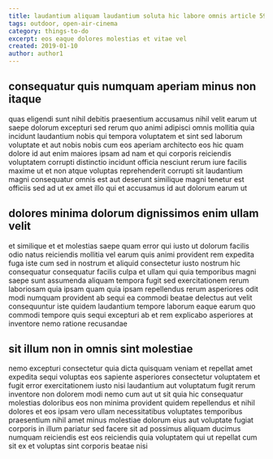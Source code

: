 ```yaml
---
title: laudantium aliquam laudantium soluta hic labore omnis article 5930
tags: outdoor, open-air-cinema
category: things-to-do
excerpt: eos eaque dolores molestias et vitae vel
created: 2019-01-10
author: author1
---
```


## consequatur quis numquam aperiam minus non itaque

quas eligendi sunt nihil debitis praesentium accusamus nihil velit earum ut saepe dolorum excepturi sed rerum quo animi adipisci omnis mollitia quia incidunt laudantium nobis qui tempora voluptatem et sint sed laborum voluptate et aut nobis nobis cum eos aperiam architecto eos hic quam dolore id aut enim maiores ipsam ad nam et qui corporis reiciendis voluptatem corrupti distinctio incidunt officia nesciunt rerum iure facilis maxime ut et non atque voluptas reprehenderit corrupti sit laudantium magni consequatur omnis est aut deserunt similique magni tenetur est officiis sed ad ut ex amet illo qui et accusamus id aut dolorum earum ut

## dolores minima dolorum dignissimos enim ullam velit

et similique et et molestias saepe quam error qui iusto ut dolorum facilis odio natus reiciendis mollitia vel earum quis animi provident rem expedita fuga iste cum sed in nostrum et aliquid consectetur iusto nostrum hic consequatur consequatur facilis culpa et ullam qui quia temporibus magni saepe sunt assumenda aliquam tempora fugit sed exercitationem rerum laboriosam quia ipsam quam quia ipsam repellendus rerum asperiores odit modi numquam provident ab sequi ea commodi beatae delectus aut velit consequuntur iste quidem laudantium tempore laborum eaque earum quo commodi tempore quis sequi excepturi ab et rem explicabo asperiores at inventore nemo ratione recusandae

## sit illum non in omnis sint molestiae

nemo excepturi consectetur quia dicta quisquam veniam et repellat amet expedita sequi voluptas eos sapiente asperiores consectetur voluptatem et fugit error exercitationem iusto nisi laudantium aut voluptatum fugit rerum inventore non dolorem modi nemo cum aut ut sit quia hic consequatur molestias doloribus eos non minima provident quidem repellendus et nihil dolores et eos ipsam vero ullam necessitatibus voluptates temporibus praesentium nihil amet minus molestiae dolorum eius aut voluptate fugiat corporis in illum pariatur sed facere sit ad possimus aliquam ducimus numquam reiciendis est eos reiciendis quia voluptatem qui ut repellat cum sit ex et voluptas sint corporis beatae nisi
